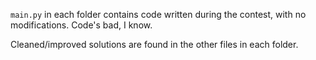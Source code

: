 `main.py` in each folder contains code written during the contest, with no modifications. Code's bad, I know.

Cleaned/improved solutions are found in the other files in each folder.
